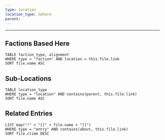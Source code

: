 ```yaml
---
type: location
location_type: Sphere
parent:
---
```



---
## Factions Based Here
```dataview
TABLE faction_type, alignment
WHERE type = "faction" AND location = this.file.link
SORT file.name ASC
```

## Sub-Locations
```dataview
TABLE location_type
WHERE type = "location" AND contains(parent, this.file.link)
SORT file.name ASC
```

## Related Entries
```dataview
LIST map("!" + "[[" + file.name + "]]")
WHERE type = "entry" AND contains(about, this.file.link)
SORT file.ctime DESC
```
